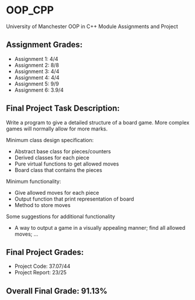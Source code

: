 # OOP_CPP
University of Manchester OOP in C++ Module Assignments and Project

## Assignment Grades:
- Assignment 1: 4/4
- Assignment 2: 8/8
- Assignment 3: 4/4
- Assignment 4: 4/4
- Assignment 5: 9/9
- Assignment 6: 3.9/4

## Final Project Task Description:
Write a program to give a detailed structure of a board game. More complex games will normally allow for more marks.

Minimum class design specification: 
- Abstract base class for pieces/counters 
- Derived classes for each piece 
- Pure virtual functions to get allowed moves 
- Board class that contains the pieces

Minimum functionality: 
- Give allowed moves for each piece 
- Output function that print representation of board 
- Method to store moves

Some suggestions for additional functionality 
- A way to output a game in a visually appealing manner; find all allowed moves; ...

## Final Project Grades:
- Project Code: 37.07/44
- Project Report: 23/25

## Overall Final Grade: 91.13%
